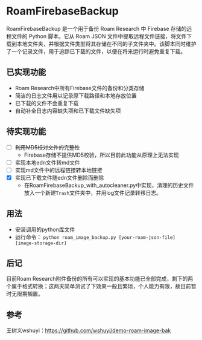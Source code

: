 # RoamFirebaseBackup
RoamFirebaseBackup 是一个用于备份 Roam Research 中 Firebase 存储的远程文件的 Python 脚本。它从 Roam JSON 文件中提取远程文件链接，将文件下载到本地文件夹，并根据文件类型将其存储在不同的子文件夹中。该脚本同时维护了一个记录文件，用于追踪已下载的文件，以便在将来运行时避免重复下载。

## 已实现功能
- Roam Research中所有Firebase文件的备份和分类存储
- 简洁的日志文件用以记录原下载路径和本地存放位置
- 已下载的文件不会重复下载
- 自动补全日志内容缺失项和已下载文件缺失项

## 待实现功能
- [ ] ~~利用MD5校对文件的完整性~~
  - Firebase存储不提供MD5校验，所以目前此功能从原理上无法实现
- [ ] 实现本地edn文件转md文件
- [ ] 实现md文件中的远程链接转本地链接
- [x] 实现已下载文件随edn文件删除而删除
  - 在RoamFirebaseBackup_with_autocleaner.py中实现，清理的历史文件放入一个新建`Trash`文件夹中，并用log文件记录转移日志。

## 用法
- 安装调用的python库文件
- 运行命令： `python roam_image_backup.py [your-roam-json-file] [image-storage-dir]`

## 后记
目前Roam Research附件备份的所有可以实现的基本功能已全部完成，剩下的两个属于格式转换；这两天简单测试了下效果一般且繁琐，个人能力有限，故目前暂时无限期搁置。

## 参考
王树义wshuyi：https://github.com/wshuyi/demo-roam-image-bak
